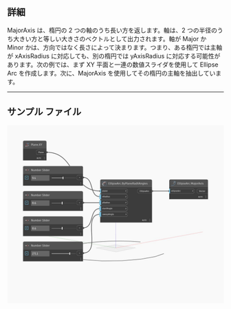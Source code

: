 ## 詳細
MajorAxis は、楕円の 2 つの軸のうち長い方を返します。軸は、2 つの半径のうち大きい方と等しい大きさのベクトルとして出力されます。軸が Major か Minor かは、方向ではなく長さによって決まります。つまり、ある楕円では主軸が xAxisRadius に対応しても、別の楕円では yAxisRadius に対応する可能性があります。次の例では、まず XY 平面と一連の数値スライダを使用して Ellipse Arc を作成します。次に、MajorAxis を使用してその楕円の主軸を抽出しています。
___
## サンプル ファイル

![MajorAxis](./Autodesk.DesignScript.Geometry.EllipseArc.MajorAxis_img.jpg)

